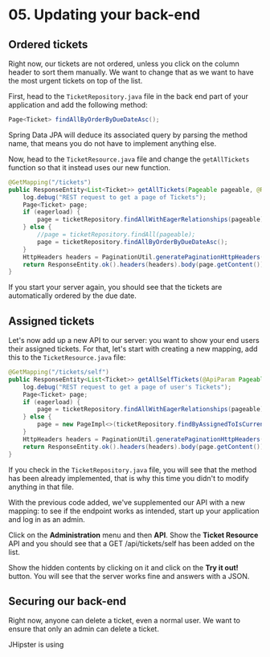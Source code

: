 # 05. Updating your back-end

<walkthrough-tutorial-duration duration="10"></walkthrough-tutorial-duration>

## Ordered tickets

Right now, our tickets are not ordered, unless you click on the column header to sort them manually. We want to change that as we want to have the most urgent tickets on top of the list.

First, head to the `TicketRepository.java` file in the back end part of your application and add the following method:

```Java
Page<Ticket> findAllByOrderByDueDateAsc();
```

Spring Data JPA will deduce its associated query by parsing the method name, that means you do not have to implement anything else.

Now, head to the `TicketResource.java` file and change the `getAllTickets` function so that it instead uses our new function.

```Java
@GetMapping("/tickets")
public ResponseEntity<List<Ticket>> getAllTickets(Pageable pageable, @RequestParam(required = false, defaultValue = "false") boolean eagerload) {
    log.debug("REST request to get a page of Tickets");
    Page<Ticket> page;
    if (eagerload) {
        page = ticketRepository.findAllWithEagerRelationships(pageable);
    } else {
        //page = ticketRepository.findAll(pageable);
        page = ticketRepository.findAllByOrderByDueDateAsc();
    }
    HttpHeaders headers = PaginationUtil.generatePaginationHttpHeaders(page, String.format("/api/tickets?eagerload=%b", eagerload));
    return ResponseEntity.ok().headers(headers).body(page.getContent());
}
```

If you start your server again, you should see that the tickets are automatically ordered by the due date.

## Assigned tickets

Let's now add up a new API to our server: you want to show your end users their assigned tickets. For that, let's start with creating a new mapping, add this to the `TicketResource.java` file:

```Java
@GetMapping("/tickets/self")
public ResponseEntity<List<Ticket>> getAllSelfTickets(@ApiParam Pageable pageable, @RequestParam(required = false, defaultValue = "false") boolean eagerload){
    log.debug("REST request to get a page of user's Tickets");
    Page<Ticket> page;
    if (eagerload) {
        page = ticketRepository.findAllWithEagerRelationships(pageable);
    } else {
        page = new PageImpl<>(ticketRepository.findByAssignedToIsCurrentUser());
    }
    HttpHeaders headers = PaginationUtil.generatePaginationHttpHeaders(page, String.format("/api/tickets/self?eagerload=%b", eagerload));
    return ResponseEntity.ok().headers(headers).body(page.getContent());
}
```

If you check in the `TicketRepository.java` file, you will see that the method has been already implemented, that is why this time you didn't to modify anything in that file.

With the previous code added, we've supplemented our API with a new mapping: to see if the endpoint works as intended, start up your application and log in as an admin.

Click on the **Administration** menu and then **API**. Show the **Ticket Resource** API and you should see that a GET /api/tickets/self has been added on the list.

Show the hidden contents by clicking on it and click on the **Try it out!** button. You will see that the server works fine and answers with a JSON.

## Securing our back-end

Right now, anyone can delete a ticket, even a normal user. We want to ensure that only an admin can delete a ticket.

JHipster is using 